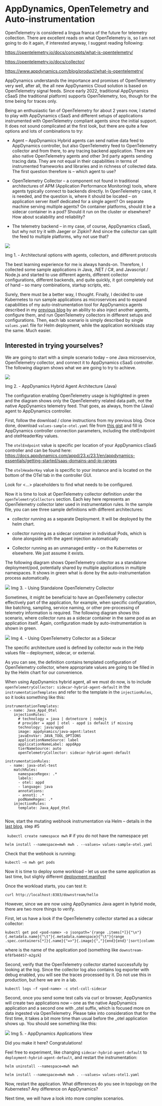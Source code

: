 # AppDynamics, OpenTelemetry and Auto-instrumentation 

 

OpenTelemetry is considered a lingua franca of the future for telemetry collection. There are excellent reads on what OpenTelemetry is, so I am not going to do it again, if interested anyway, I suggest reading following: 

https://opentelemetry.io/docs/concepts/what-is-opentelemetry/ 

https://opentelemetry.io/docs/collector/ 

https://www.appdynamics.com/blog/product/what-is-opentelemetry/ 

 

AppDynamics understands the importance and promises of OpenTelemetry very well, after all, the all new AppDynamics Cloud solution is based on OpenTelemetry signal feeds. Since early 2022, traditional AppDynamics cSaaS (the traditional platform) supports OpenTelemetry, too, though for the time being for traces only.  

 

Being an enthusiastic fan of OpenTelemetry for about 2 years now, I started to play with AppDynamics cSaaS and different setups of applications instrumented with OpenTelemetry compliant agents since the initial support. It does not sound complicated at the first look, but there are quite a few options and lots of combinations to try: 

- Agent – AppDynamics Hybrid agents can send native data feed to AppDynamics controller, but also OpenTelemetry feed to OpenTelemetry collector and from there, to any tracing backend application. There are also native OpenTelemetry agents and other 3rd party agents sending tracing data. They are not equal in their capabilities in terms of instrumented frameworks and libraries and in richness of collected data. The first question therefore is – which agent to use? 

- OpenTelemetry Collector – a component not found in traditional architectures of APM (Application Performance Monitoring) tools, where agents typically connect to backends directly. In OpenTelemetry case, it is needed, and the question is, where it should be located – on application server itself dedicated for a single agent? On separate machine serving multiple agents? On container platforms, should it be a sidecar container in a pod? Should it run on the cluster or elsewhere? How about scalability and reliability? 

- The telemetry backend – in my case, of course, AppDynamics cSaaS, but why not try it with Jaeger or Zipkin? And since the collector can split the feed to multiple platforms, why not use that? 

![](<../images/mwh-otel-1/agt-coll-bck-arch.drawio.svg>)

Img 1. -  Architectural options with agents, collectors, and different protocols

 
The best learning experience for me is always hands-on. Therefore, I collected some sample applications in Java, .NET / C#, and Javascript / Node.js and started to use different agents, different collector configurations, different backends, and quite quickly, it got completely out of hand – so many combinations, startup scripts, etc. 

 
Surely, there must be a better way, I thought. Finally, I decided to use Kubernetes to run sample applications as microservices and to expand capabilities of my auto-instrumentation tool for AppDynamics agents described in my [previous blog](</_posts/2023-01-02-appd-mwh-blog.md>) by an ability to also inject another agents, configure them, and run OpenTelemetry collectors in different setups and configurations. Then, each lab scenario is simply described by single `values.yaml` file for Helm deployment, while the application workloads stay the same. Much easier. 

## Interested in trying yourselves? 

We are going to start with a simple scenario today – one Java microservice, OpenTelemetry collector, and connect it to AppDynamics cSaaS controller. The following diagram shows what we are going to try to achieve. 

![](<../images/mwh-otel-1/agt-appd-hybrid.drawio.svg>) 

Img 2. - AppDynamics Hybrid Agent Architecture (Java)

The configuration enabling OpenTelemetry usage is highlighted in green and the diagram shows only the OpenTelemetry related data path, not the native AppDynamics telemetry feed. That goes, as always, from the (Java) agent to AppDynamics controller.

First, follow the download / clone instructions from my previous blog. Once done, download `values-sample-otel.yaml` file from [this gist](<https://gist.github.com/chrlic/967fb9308bd778e570e91a11f7f467f4#file-values-sample-otel-yaml>) and fill in AppDynamics controller connection parameters, including the otelEndpoint and otelHeaderKey values.  

 

The `otelEndpoint` value is specific per location of your AppDynamics cSaaS controller and can be found here: https://docs.appdynamics.com/appd/23.x/23.1/en/appdynamics-essentials/getting-started/saas-domains-and-ip-ranges 

 

The `otelHeaderKey` value is specific to your instance and is located on the bottom of the OTel tab in the controller GUI. 

Look for <…> placeholders to find what needs to be configured. 

Now it is time to look at OpenTelemetry collector definition under the `openTelemetryCollectors` section. Each key here represents an OpenTelemetry collector later used in instrumentation rules. In the sample file, you can see three sample definitions with different architectures: 

- collector running as a separate Deployment. It will be deployed by the helm chart. 

- collector running as a sidecar container in individual Pods, which is done alongside with the agent injection automatically 

- Collector running as an unmanaged entity – on the Kubernetes or elsewhere. We just assume it exists. 

 
The following diagram shows OpenTelemetry collector as a standalone deployment/pod, potentially shared by multiple applications in multiple namespaces. It shows in green what is done by the auto-instrumentation process automatically. 

 
![](<../images/mwh-otel-1/k8s-agent-arch-depl.drawio.svg>)
Img 3. - Using Standalone OpenTelemetry Collector 

 
Sometimes, it might be beneficial to have an OpenTelemetry collector effectively part of the application, for example, when specific configuration, like batching, sampling, service naming, or other pre-processing of telemetry information is required. The following diagram shows this scenario, where collector runs as a sidecar container in the same pod as an application itself. Again, configuration made by auto-instrumentation is shown in green. 

 
![](<../images/mwh-otel-1/k8s-agent-arch-side.drawio.svg>)
Img 4. - Using OpenTelemetry Collector as a Sidecar 

 

The specific architecture used is defined by collector `mode` in the Help values file – deployment, sidecar, or external. 

 

As you can see, the definition contains templated configuration of OpenTelemetry collector, where appropriate values are going to be filled in by the Helm chart for our convenience.  

 

When using AppDynamics hybrid agent, all we must do now, is to include `openTelemetryCollector: sidecar-hybrid-agent-default` in the `instrumentationTemplates` and refer to the template in the `injectionRules`, so it looks something like this: 

 

``` 
instrumentationTemplates:
  - name: Java_Appd_Otel
    injectionRules:
      # technology = java | dotnetcore | nodejs
      # provider = appd | otel - appd is default if missing
      technology: java/appd
      image: appdynamics/java-agent:latest
      javaEnvVar: JAVA_TOOL_OPTIONS
      applicationNameSource: label
      applicationNameLabel: appdApp
      tierNameSource: auto
      openTelemetryCollector: sidecar-hybrid-agent-default

instrumentationRules:
  - name: java-otel-test
    matchRules:
      namespaceRegex: .*
      labels:
      - otel: appd
      - language: java
      annotations:
      - annot1: .*
      podNameRegex: .*
    injectionRules:
      template: Java_Appd_Otel
 
``` 

 

Now, start the mutating webhook instrumentation via Helm – details in the [last blog](</_posts/2023-01-02-appd-mwh-blog.md>), step #5 

` kubectl create namespace mwh` # if you do not have the namespace yet 

`helm install --namespace=mwh mwh . --values= values-sample-otel.yaml`  

Check that the webhook is running: 

`kubectl –n mwh get pods` 

 

Now it is time to deploy some workload – let us use the same application as last time, but slighly different [deployment manifest](<https://gist.github.com/chrlic/967fb9308bd778e570e91a11f7f467f4#file-d-downstream-yaml>)
 

Once the workload starts, you can test it:

`curl http://localhost:8383/downstream/hello`

However, since we are now using AppDynamics Java agent in hybrid mode, there are two more things to verify. 

 

First, let us have a look if the OpenTelemetry collector started as a sidecar collector: 

`kubectl get pod <pod-name> -o jsonpath='{range .items[*]}{"\n"}{.metadata.name}{"\t"}{.metadata.namespace}{"\t"}{range .spec.containers[*]}{.name}{"=>"}{.image}{","}{end}{end}'|sort|column` 

where <pod-name> is the name of the application pod (something like `downstream-6f8fb4d457-m2gzk`)


Second, verify that the OpenTelemetry collector started successfully by looking at the log. Since the collector log also contains log exporter with debug enabled, you will see the traces processed by it. Do not use this in production, but here we are in a lab. 

`kubectl logs –f <pod-name> -c otel-coll-sidecar` 

Second, once you send some test calls via curl or browser, AppDynamics will create two applications now – one as the native AppDynamics application and a second one with _otel suffix, which is focused more on data ingested via OpenTelemetry. Please take into consideration that for the first time, it takes a bit more time than usual before the _otel application shows up. You should see something like this:

 
![](<../images/mwh-otel-1/appd-otel-apps.png>)
Img 5. - AppDynamics Applications View 

 

Did you make it here? Congratulations!


Feel free to experiment, like changing `sidecar-hybrid-agent-default` to ` deployment-hybrid-agent-default`, and restart the instrumentation: 

`helm uninstall --namespace=mwh mwh` 

`helm install --namespace=mwh mwh . --values= values-otel1.yaml` 

 
Now, restart the application. What differences do you see in topology on the Kubernetes? Any difference on AppDynamics? 


Next time, we will have a look into more complex scenarios.  

 

 

  